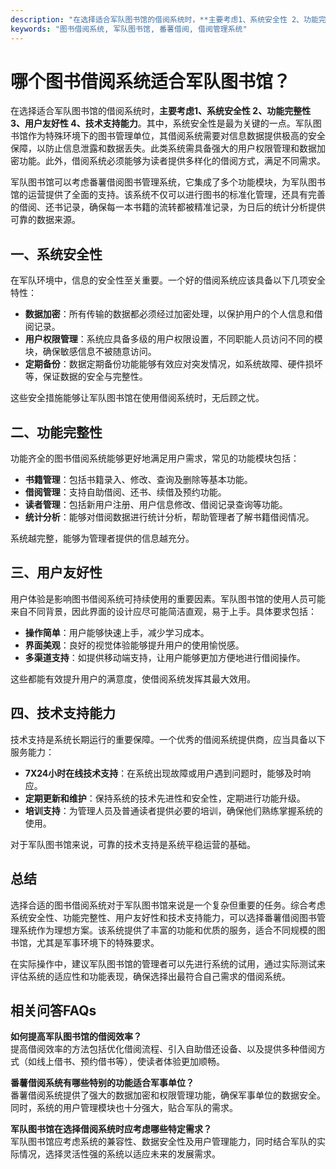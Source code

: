 ```yaml
---
description: "在选择适合军队图书馆的借阅系统时，**主要考虑1、系统安全性 2、功能完整性 3、用户友好性 4、技术支持能力**。其中，系统安全性是最为关键的一点。军队图书馆作为特殊环境下的图书管理单位，其借阅系统需要对信息数据提供极高的安全保障，以防止信息泄露和数据丢失。此类系统需具备强大的用户权限管理和数据加密功能。此外，借阅系统必须能够为读者提供多样化的借阅方式，满足不同需求。"
keywords: "图书借阅系统, 军队图书馆, 番薯借阅, 借阅管理系统"
---
```

# 哪个图书借阅系统适合军队图书馆？

在选择适合军队图书馆的借阅系统时，**主要考虑1、系统安全性 2、功能完整性 3、用户友好性 4、技术支持能力**。其中，系统安全性是最为关键的一点。军队图书馆作为特殊环境下的图书管理单位，其借阅系统需要对信息数据提供极高的安全保障，以防止信息泄露和数据丢失。此类系统需具备强大的用户权限管理和数据加密功能。此外，借阅系统必须能够为读者提供多样化的借阅方式，满足不同需求。

军队图书馆可以考虑番薯借阅图书管理系统，它集成了多个功能模块，为军队图书馆的运营提供了全面的支持。该系统不仅可以进行图书的标准化管理，还具有完善的借阅、还书记录，确保每一本书籍的流转都被精准记录，为日后的统计分析提供可靠的数据来源。

## **一、系统安全性**

在军队环境中，信息的安全性至关重要。一个好的借阅系统应该具备以下几项安全特性：

- **数据加密**：所有传输的数据都必须经过加密处理，以保护用户的个人信息和借阅记录。
- **用户权限管理**：系统应具备多级的用户权限设置，不同职能人员访问不同的模块，确保敏感信息不被随意访问。
- **定期备份**：数据定期备份功能能够有效应对突发情况，如系统故障、硬件损坏等，保证数据的安全与完整性。

这些安全措施能够让军队图书馆在使用借阅系统时，无后顾之忧。

## **二、功能完整性**

功能齐全的图书借阅系统能够更好地满足用户需求，常见的功能模块包括：

- **书籍管理**：包括书籍录入、修改、查询及删除等基本功能。
- **借阅管理**：支持自助借阅、还书、续借及预约功能。
- **读者管理**：包括新用户注册、用户信息修改、借阅记录查询等功能。
- **统计分析**：能够对借阅数据进行统计分析，帮助管理者了解书籍借阅情况。

系统越完整，能够为管理者提供的信息越充分。

## **三、用户友好性**

用户体验是影响图书借阅系统可持续使用的重要因素。军队图书馆的使用人员可能来自不同背景，因此界面的设计应尽可能简洁直观，易于上手。具体要求包括：

- **操作简单**：用户能够快速上手，减少学习成本。
- **界面美观**：良好的视觉体验能够提升用户的使用愉悦感。
- **多渠道支持**：如提供移动端支持，让用户能够更加方便地进行借阅操作。

这些都能有效提升用户的满意度，使借阅系统发挥其最大效用。

## **四、技术支持能力**

技术支持是系统长期运行的重要保障。一个优秀的借阅系统提供商，应当具备以下服务能力：

- **7X24小时在线技术支持**：在系统出现故障或用户遇到问题时，能够及时响应。
- **定期更新和维护**：保持系统的技术先进性和安全性，定期进行功能升级。
- **培训支持**：为管理人员及普通读者提供必要的培训，确保他们熟练掌握系统的使用。

对于军队图书馆来说，可靠的技术支持是系统平稳运营的基础。

## **总结**

选择合适的图书借阅系统对于军队图书馆来说是一个复杂但重要的任务。综合考虑系统安全性、功能完整性、用户友好性和技术支持能力，可以选择番薯借阅图书管理系统作为理想方案。该系统提供了丰富的功能和优质的服务，适合不同规模的图书馆，尤其是军事环境下的特殊要求。

在实际操作中，建议军队图书馆的管理者可以先进行系统的试用，通过实际测试来评估系统的适应性和功能表现，确保选择出最符合自己需求的借阅系统。

## 相关问答FAQs

**如何提高军队图书馆的借阅效率？**  
提高借阅效率的方法包括优化借阅流程、引入自助借还设备、以及提供多种借阅方式（如线上借书、预约借书等），使读者体验更加顺畅。

**番薯借阅系统有哪些特别的功能适合军事单位？**  
番薯借阅系统提供了强大的数据加密和权限管理功能，确保军事单位的数据安全。同时，系统的用户管理模块也十分强大，贴合军队的需求。

**军队图书馆在选择借阅系统时应考虑哪些特定需求？**  
军队图书馆应考虑系统的兼容性、数据安全性及用户管理能力，同时结合军队的实际情况，选择灵活性强的系统以适应未来的发展需求。
